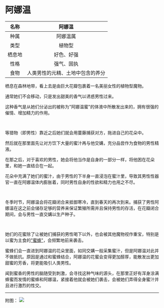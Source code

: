 # 阿娜温

|名称|阿娜温|
|:-:|:-:|
|种属|阿娜温属|
|类型|植物型|
|栖息地|好色、好强|
|性格|强气、固执|
|食物|人类男性的元精、土地中包含的养分|

栖息在森林地带，看上去是由巨大花瓣包裹着一名美丽女性的植物型魔物。

通常她们不会移动，只是发出甜美的香气以诱惑男性过来。

这种香气是从她们分泌出的被称为"阿娜温蜜"的体液中所散发出来的，拥有很强的催情、增加精力的作用。

<br>

等猎物（即男性）靠近之后她们就会用蔓藤捕获对方，拖进自己的花朵中。

然后就在那里面先让对方饮下大量的蜜汁再与他交媾，充分品尝作为食物的男性精液。

在那之后，对于喜欢的男性，她会将他当作是自身的一部分一样，将他困在花朵里，和她一直结合在一起。

花朵中充满了她们的蜜汁，由于男性的下半身一直浸泡在蜜汁里，导致其男性性器官一直在阿娜温体内膨胀着，同时男性自身的性欲和精力也用之不尽。

<br>

冬季时节，阿娜温会将花瓣闭合来抵御寒冷，直到春天的再次到来。捕获了男性阿娜温在这之前会储存足够的营养来保证繁殖所需并且保持男性的存活，在花瓣闭合期间，会与男性一直交媾以生产种子。

<br>

她们的花蜜除了让被她们捕获的男性喝下以外，也会被其他魔物视作重宝，特别是以蜜为主食的["蜜蜂"](16蜜蜂.md)，会频繁地前来袭击。

蜜蜂们会一直进到阿娜温的花朵里面，如同交媾一般采集蜜汁，但是阿娜温对此并不做抵抗。原因是通过和蜜蜂结合，阿娜温的花蜜会变得更加醇厚，能散发出更加甜蜜的芳香，将更能吸引人类男性。

闻到蜜香的男性的脑随受到刺激，会寻找这种气味的源头，在那里正好有浑身涂满蜂蜜而发情的蜜蜂和阿娜温，紧接着他就会被她们袭击，会被她们弄得全身蜜汁并且进行激烈的性交。

---

附图： ![](img/魔物娘图鉴I/34-35阿娜温.jpg)
